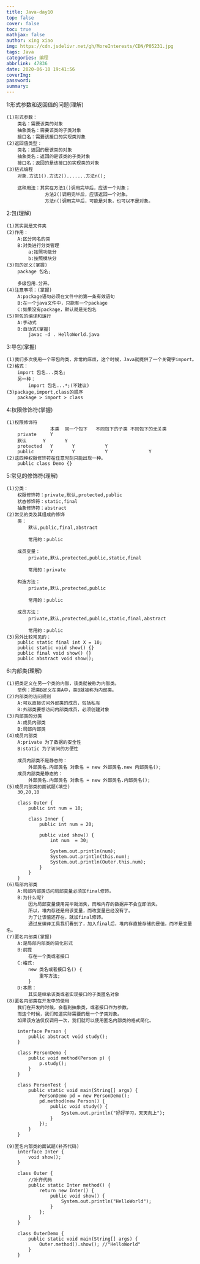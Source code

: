 ```yaml
---
title: Java-day10
top: false
cover: false
toc: true
mathjax: false
author: xing xiao
img: https://cdn.jsdelivr.net/gh/MoreInterests/CDN/P05231.jpg
tags: Java
categories: 编程
abbrlink: 47836
date: 2020-06-10 19:41:56
coverImg: 
password:
summary:
---
```

1:形式参数和返回值的问题(理解)  

	(1)形式参数：
		类名：需要该类的对象
		抽象类名：需要该类的子类对象
		接口名：需要该接口的实现类对象
	(2)返回值类型：
		类名：返回的是该类的对象
		抽象类名：返回的是该类的子类对象
		接口名：返回的是该接口的实现类的对象
	(3)链式编程
		对象.方法1().方法2().......方法n();
		
		这种用法：其实在方法1()调用完毕后，应该一个对象；
			      方法2()调用完毕后，应该返回一个对象。
				  方法n()调用完毕后，可能是对象，也可以不是对象。

2:包(理解)  

	(1)其实就是文件夹
	(2)作用：
		A:区分同名的类
		B:对类进行分类管理
			a:按照功能分
			b:按照模块分
	(3)包的定义(掌握)
		package 包名;
		
		多级包用.分开。
	(4)注意事项：(掌握)
		A:package语句必须在文件中的第一条有效语句
		B:在一个java文件中，只能有一个package
		C:如果没有package，默认就是无包名
	(5)带包的编译和运行
		A:手动式
		B:自动式(掌握)
			javac -d . HelloWorld.java
			
3:导包(掌握)  

	(1)我们多次使用一个带包的类，非常的麻烦，这个时候，Java就提供了一个关键字import。
	(2)格式：
		import 包名...类名;
		另一种：
			import 包名...*;(不建议)
	(3)package,import,class的顺序
		package > import > class
	
4:权限修饰符(掌握)  

	(1)权限修饰符
					本类	同一个包下	不同包下的子类	不同包下的无关类
		private		Y
		默认		Y		Y
		protected	Y		Y			Y
		public		Y		Y			Y				Y
	(2)这四种权限修饰符在任意时刻只能出现一种。
		public class Demo {}		

5:常见的修饰符(理解)  

	(1)分类：
		权限修饰符：private,默认,protected,public
		状态修饰符：static,final
		抽象修饰符：abstract
	(2)常见的类及其组成的修饰
		类：
			默认,public,final,abstract
			
			常用的：public
		
		成员变量：
			private,默认,protected,public,static,final
			
			常用的：private
			
		构造方法：
			private,默认,protected,public
			
			常用的：public
		
		成员方法：
			private,默认,protected,public,static,final,abstract
			
			常用的：public
	(3)另外比较常见的：
		public static final int X = 10;
		public static void show() {}
		public final void show() {}
		public abstract void show();

6:内部类(理解)  

	(1)把类定义在另一个类的内部，该类就被称为内部类。
		举例：把类B定义在类A中，类B就被称为内部类。
	(2)内部类的访问规则
		A:可以直接访问外部类的成员，包括私有
		B:外部类要想访问内部类成员，必须创建对象
	(3)内部类的分类
		A:成员内部类
		B:局部内部类
	(4)成员内部类
		A:private 为了数据的安全性
		B:static 为了访问的方便性
		
		成员内部类不是静态的：
			外部类名.内部类名 对象名 = new 外部类名.new 内部类名();
		成员内部类是静态的：
			外部类名.内部类名 对象名 = new 外部类名.内部类名();
	(5)成员内部类的面试题(填空)
		30,20,10
		
		class Outer {
			public int num = 10;
			
			class Inner {
				public int num = 20;
				
				public viod show() {
					int num  = 30;
					
					System.out.println(num);
					System.out.println(this.num);
					System.out.println(Outer.this.num);
				}
			}
		}
	(6)局部内部类
		A:局部内部类访问局部变量必须加final修饰。
		B:为什么呢?
			因为局部变量使用完毕就消失，而堆内存的数据并不会立即消失。
			所以，堆内存还是用该变量，而改变量已经没有了。
			为了让该值还存在，就加final修饰。
			通过反编译工具我们看到了，加入final后，堆内存直接存储的是值，而不是变量名。
	(7)匿名内部类(掌握)
		A:是局部内部类的简化形式
		B:前提
			存在一个类或者接口
		C:格式:
			new 类名或者接口名() {
				重写方法;
			}
		D:本质：
			其实是继承该类或者实现接口的子类匿名对象
	(8)匿名内部类在开发中的使用
		我们在开发的时候，会看到抽象类，或者接口作为参数。
		而这个时候，我们知道实际需要的是一个子类对象。
		如果该方法仅仅调用一次，我们就可以使用匿名内部类的格式简化。
		
		interface Person {
			public abstract void study();
		}
		
		class PersonDemo {
			public void method(Person p) {
				p.study();
			}
		}
		
		class PersonTest {
			public static void main(String[] args) {
				PersonDemo pd = new PersonDemo();
				pd.method(new Person() {
					public void study() {
						System.out.println("好好学习，天天向上");
					}
				});
			}
		}
		
	(9)匿名内部类的面试题(补齐代码)
		interface Inter {
			void show();
		}
		
		class Outer {
			//补齐代码
			public static Inter method() {
				return new Inter() {
					public void show() {
						System.out.println("HelloWorld");
					}	
				};
			}
		}
		
		class OuterDemo {
			public static void main(String[] args) {
				Outer.method().show(); //"HelloWorld"
			}
		}
